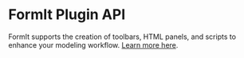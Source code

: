 # FormIt Plugin API

FormIt supports the creation of toolbars, HTML panels, and scripts to enhance your modeling workflow. [Learn more here](https://formit3d.github.io/FormItExamplePlugins/).


